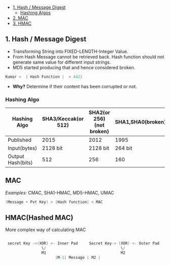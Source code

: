 - [1. Hash / Message Digest](#hash)
  - [Hashing Algos](#ha)
- [2. MAC](#mac)
- [3. HMAC](#hmac)

<a name=hash></a>
## 1. Hash / Message Digest
- Transforming String into FIXED-LENGTH-Integer Value.
- From Hash Message cannot be retrieved back. Hash function should not generate same value for different input strings. 
- MD5 started producing that and hence considered broken.
```c
Kumar >  | Hash Function |  > 4421
```
- **Why?** Determine if their content has been corrupted or not. 

<a name=ha></a>
### Hashing Algo

|Hashing Algo|SHA3/Keccak(or 512)|SHA2(or 256)(not broken)|SHA1,SHA0(broken)|MD4,[MD5(broken)](Hashing_Algo)|
|---|---|---|---|---|
|Published|2015|2012|1995
|Input(bytes)|2128 bit|2128 bit|264 bit|infinite|
|Output Hash(bits)|512|256|160|128|

<a name=mac></a>
## MAC
*Examples:* CMAC, SHA1-HMAC, MD5-HMAC, UMAC
```c
(Message + Pvt Key) > |Hash function| > MAC    
```

<a name=hmac></a>
## HMAC(Hashed MAC)
More complex way of calculating MAC
```c

 secret Key ->(XOR) <- Inner Pad     Secret Key-> (XOR) <- Outer Pad
                \/                                 \/
                M1                                 M2
                      |M-1| Message | M2 |
```
